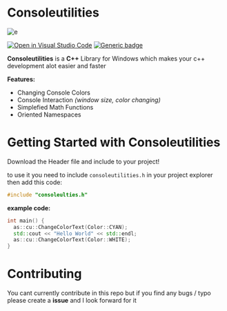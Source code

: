 # Consoleutilities
![e](https://cdn.discordapp.com/attachments/773986304433979437/861187630459912242/unknown.png)

[![Open in Visual Studio Code](https://open.vscode.dev/badges/open-in-vscode.svg)](https://open.vscode.dev/organization/repository)
[![Generic badge](https://img.shields.io/badge/Version-1.3_BETA-309fff.svg)](https://shields.io/)

**Consoleutilities** is a **C++** Library for Windows which makes your c++ development alot easier and faster 

**Features:**

- Changing Console Colors
- Console Interaction *(window size, color changing)*
- Simplefied Math Functions
- Oriented Namespaces

# Getting Started with Consoleutilities
Download the Header file and include to your project! 

to use it you need to include `consoleutilities.h` in your project explorer then add this code: 
```cpp
#include "consoleulties.h"
```

**example code:**
```cpp
int main() {
  as::cu::ChangeColorText(Color::CYAN);
  std::cout << "Hello World" << std::endl;
  as::cu::ChangeColorText(Color::WHITE);
}
```

# Contributing 
You cant currently contribute in this repo but if you find any bugs / typo please create a **issue** and I look forward for it
